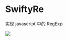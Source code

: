 # SwiftyRe
实现 javascript 中的 RegExp

![](https://github.com/wl879/screenshots/blob/master/pics/swiftyre.png?raw=true)

